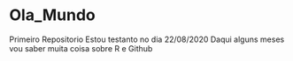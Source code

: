 # Ola_Mundo
Primeiro Repositorio
Estou testanto no dia 22/08/2020 
Daqui alguns meses vou saber muita coisa sobre R e Github
